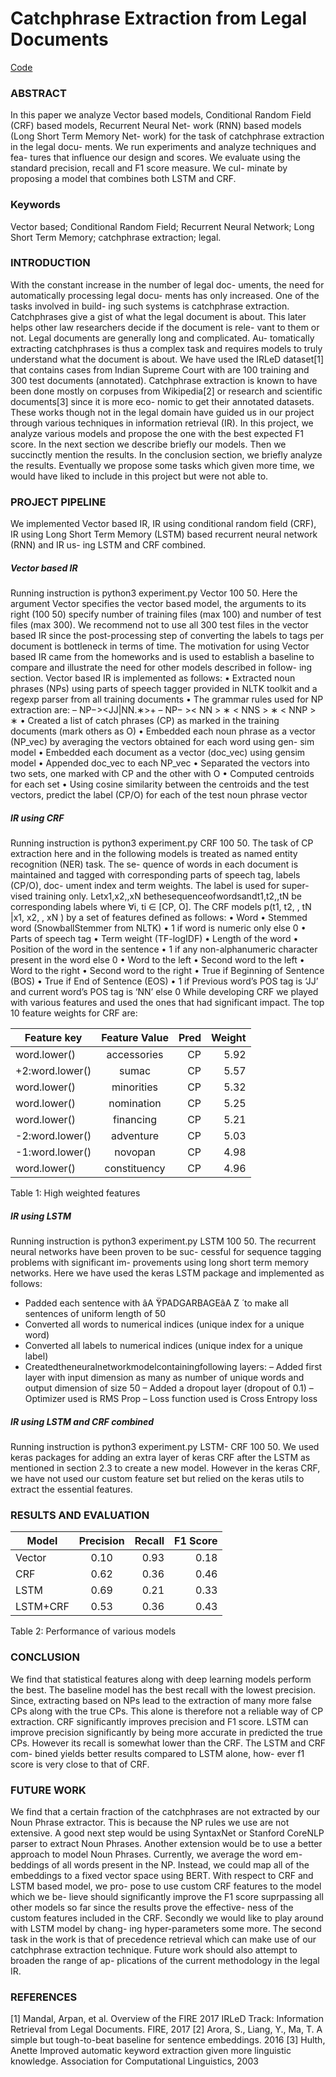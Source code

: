 # Catchphrase Extraction from Legal Documents

[Code](https://github.com/amirnafisa/InformationRetrieval)

### ABSTRACT
In this paper we analyze Vector based models, Conditional Random Field (CRF) based models, Recurrent Neural Net- work (RNN) based models (Long Short Term Memory Net- work) for the task of catchphrase extraction in the legal docu- ments. We run experiments and analyze techniques and fea- tures that influence our design and scores. We evaluate using the standard precision, recall and F1 score measure. We cul- minate by proposing a model that combines both LSTM and CRF.

### Keywords
Vector based; Conditional Random Field; Recurrent Neural Network; Long Short Term Memory; catchphrase extraction; legal.

### INTRODUCTION
With the constant increase in the number of legal doc- uments, the need for automatically processing legal docu- ments has only increased. One of the tasks involved in build- ing such systems is catchphrase extraction. Catchphrases give a gist of what the legal document is about. This later helps other law researchers decide if the document is rele- vant to them or not.
Legal documents are generally long and complicated. Au- tomatically extracting catchphrases is thus a complex task and requires models to truly understand what the document
is about. We have used the IRLeD dataset[1] that contains cases from Indian Supreme Court with are 100 training and 300 test documents (annotated). Catchphrase extraction is known to have been done mostly on corpuses from Wikipedia[2] or research and scientific documents[3] since it is more eco- nomic to get their annotated datasets. These works though not in the legal domain have guided us in our project through various techniques in information retrieval (IR).
In this project, we analyze various models and propose the one with the best expected F1 score. In the next section we describe briefly our models. Then we succinctly mention the results. In the conclusion section, we briefly analyze the results. Eventually we propose some tasks which given more time, we would have liked to include in this project but were not able to.

### PROJECT PIPELINE
We implemented Vector based IR, IR using conditional random field (CRF), IR using Long Short Term Memory (LSTM) based recurrent neural network (RNN) and IR us- ing LSTM and CRF combined.

##### Vector based IR
Running instruction is python3 experiment.py Vector 100 50. Here the argument Vector specifies the vector based model, the arguments to its right (100 50) specify number of training files (max 100) and number of test files (max 300). We recommend not to use all 300 test files in the vector based IR since the post-processing step of converting the labels to tags per document is bottleneck in terms of time.
The motivation for using Vector based IR came from the homeworks and is used to establish a baseline to compare and illustrate the need for other models described in follow- ing section. Vector based IR is implemented as follows:
• Extracted noun phrases (NPs) using parts of speech tagger provided in NLTK toolkit and a regexp parser from all training documents
• The grammar rules used for NP extraction are: – NP−><JJ|NN.∗>+
– NP− >< NN > ∗ < NNS > ∗ < NNP > ∗ • Created a list of catch phrases (CP) as marked in the
training documents (mark others as O)
• Embedded each noun phrase as a vector (NP_vec) by averaging the vectors obtained for each word using gen- sim model
• Embedded each document as a vector (doc_vec) using gensim model
• Appended doc_vec to each NP_vec
• Separated the vectors into two sets, one marked with
CP and the other with O
• Computed centroids for each set
• Using cosine similarity between the centroids and the test vectors, predict the label (CP/O) for each of the test noun phrase vector

##### IR using CRF
Running instruction is python3 experiment.py CRF 100 50.
The task of CP extraction here and in the following models is treated as named entity recognition (NER) task. The se- quence of words in each document is maintained and tagged with corresponding parts of speech tag, labels (CP/O), doc- ument index and term weights. The label is used for super- vised training only.
Letx1,x2,,xN bethesequenceofwordsandt1,t2,,tN be corresponding labels where ∀i, ti ∈ [CP, O]. The CRF models p(t1, t2, , tN |x1, x2, , xN ) by a set of features defined as follows:
• Word
• Stemmed word (SnowballStemmer from NLTK)
• 1 if word is numeric only else 0
• Parts of speech tag
• Term weight (TF-logIDF)
• Length of the word
• Position of the word in the sentence
• 1 if any non-alphanumeric character present in the word else 0
• Word to the left
• Second word to the left
• Word to the right
• Second word to the right
• True if Beginning of Sentence (BOS)
• True if End of Sentence (EOS)
• 1 if Previous word’s POS tag is ‘JJ’ and current word’s POS tag is ‘NN’ else 0
While developing CRF we played with various features and used the ones that had significant impact. The top 10 feature weights for CRF are:

| Feature key        | Feature Value | Pred  | Weight  |
| ------------------ |:-------------:| -----:| -------:|
| word.lower()       | accessories   | CP    | 5.92    |
| +2:word.lower()    | sumac         | CP    | 5.57    |
| word.lower()       | minorities    | CP    | 5.32    |
| word.lower()       | nomination    | CP    | 5.25    |
| word.lower()       | financing     | CP    | 5.21    |
| -2:word.lower()    | adventure     | CP    | 5.03    |
| -1:word.lower()    | novopan       | CP    | 4.98    |
| word.lower()       | constituency  | CP    | 4.96    |
Table 1: High weighted features

##### IR using LSTM
Running instruction is python3 experiment.py LSTM 100 50.
The recurrent neural networks have been proven to be suc- cessful for sequence tagging problems with significant im- provements using long short term memory networks. Here we have used the keras LSTM package and implemented as follows:

- Padded each sentence with âA ̆ŸPADGARBAGEâA ̆Z ́ to make all sentences of uniform length of 50
- Converted all words to numerical indices (unique index for a unique word)
- Converted all labels to numerical indices (unique index for a unique label)
- Createdtheneuralnetworkmodelcontainingfollowing layers:
    – Added first layer with input dimension as many as number of unique words and output dimension of size 50
    – Added a dropout layer (dropout of 0.1)
    – Optimizer used is RMS Prop
    – Loss function used is Cross Entropy loss

##### IR using LSTM and CRF combined
Running instruction is python3 experiment.py LSTM- CRF 100 50.
We used keras packages for adding an extra layer of keras CRF after the LSTM as mentioned in section 2.3 to create a new model. However in the keras CRF, we have not used our custom feature set but relied on the keras utils to extract the essential features.

### RESULTS AND EVALUATION
| Model        | Precision  | Recall  | F1 Score  |
| ------------- |:-------------:| -----:|-----:|
| Vector        | 0.10          | 0.93  | 0.18 |
| CRF           | 0.62          | 0.36  | 0.46 |
| LSTM          | 0.69          | 0.21  | 0.33 |
| LSTM+CRF      | 0.53          | 0.36  | 0.43 |
Table 2: Performance of various models 

### CONCLUSION
We find that statistical features along with deep learning models perform the best. The baseline model has the best recall with the lowest precision. Since, extracting based on NPs lead to the extraction of many more false CPs along with the true CPs. This alone is therefore not a reliable way of CP extraction. CRF significantly improves precision and F1 score. LSTM can improve precision significantly by being more accurate in predicted the true CPs. However its recall is somewhat lower than the CRF. The LSTM and CRF com- bined yields better results compared to LSTM alone, how- ever f1 score is very close to that of CRF.

### FUTURE WORK
We find that a certain fraction of the catchphrases are not extracted by our Noun Phrase extractor. This is because the NP rules we use are not extensive. A good next step would be using SyntaxNet or Stanford CoreNLP parser to extract Noun Phrases.
Another extension would be to use a better approach to model Noun Phrases. Currently, we average the word em- beddings of all words present in the NP. Instead, we could map all of the embeddings to a fixed vector space using BERT.
With respect to CRF and LSTM based model, we pro- pose to use custom CRF features to the model which we be- lieve should significantly improve the F1 score suprpassing all other models so far since the results prove the effective- ness of the custom features included in the CRF. Secondly we would like to play around with LSTM model by chang- ing hyper-parameters some more.
The second task in the work is that of precedence retrieval which can make use of our catchphrase extraction technique. Future work should also attempt to broaden the range of ap- plications of the current methodology in the legal IR.

### REFERENCES
[1] Mandal, Arpan, et al. Overview of the FIRE 2017 IRLeD Track: Information Retrieval from Legal Documents. FIRE, 2017
[2] Arora, S., Liang, Y., Ma, T. A simple but tough-to-beat baseline for sentence embeddings. 2016
[3] Hulth, Anette Improved automatic keyword extraction given more linguistic knowledge. Association for Computational Linguistics, 2003
